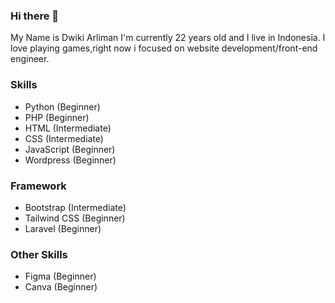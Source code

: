 ### Hi there 👋

My Name is Dwiki Arliman I'm currently 22 years old and I live in Indonesia. I love playing games,right now i focused on website development/front-end engineer.
### Skills

* Python (Beginner)
* PHP (Beginner)
* HTML (Intermediate)
* CSS (Intermediate)
* JavaScript (Beginner)
* Wordpress (Beginner)

### Framework
* Bootstrap (Intermediate)
* Tailwind CSS (Beginner)
* Laravel (Beginner)
### Other Skills
* Figma (Beginner)
* Canva (Beginner)
